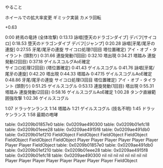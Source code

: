 やること

ホイールでの拡大率変更
ギミック実装
カメラ回転

+0.63

0:00        終焉の竜詩 (全体攻撃)
0:13.13     詠唱[堕天のドラゴンダイブ]
            デバフ[サイコロ]
0:18.53     堕天のドラゴンダイブ 
            デバフ[ジャンプ]
0:20.28     詠唱[牙尾/尾牙の連旋]
0:27.55     牙尾/尾牙の連旋
            サイコロ処理(1回目 塔位置確定) 
            アイ・オブ・タイラント (頭割り)
0:31.66     連旋発動(1回目)
0:32.10     塔出現
0:34.21     塔踏み
            連旋発動(2回目)
0:37.18     ゲイルスコルグAoE確定            
            サイコロ処理(2回目) (塔位置確定)
0:41.43     ゲイルスコグル
0:41.76     詠唱[牙尾/尾牙の連旋]
0:42.20     塔出現
0:44.33     塔踏み
0:47.15     ゲイルスコグルAoE確定            
0:48.86     牙尾/尾牙の連旋
            サイコロ処理(3回目 塔位置確定)
            アイ・オブ・タイラント (頭割り)
0:51.25     ゲイルスコグル
0:53.13     連旋発動(1回目)
            塔出現
0:55.31     塔踏み
            連旋発動(2回目)
0:58.16     ゲイルスコグルAoE確定
1:00.28     タンク直線範囲強攻撃
1:02.36     ゲイルスコグル
<!--  -->
1:07        ドラッケンランス
1:14        塔踏み
1:21        ゲイルスコグル
            (技名不明)
1:45        ドラッケンランス
1:58        最期の咆哮


table: 0x0209b01857e0   table: 0x0209ae490300   table: 0x0209b01efc18   table: 0x0209b01eee28   table: 0x0209ae4915f8   table: 0x0209ae491db0   table: 0x0209b01ef210   FieldObject     FieldObject     FieldObject     FieldObject     FieldObject     FieldObject     FieldObject     Player  Player  Player  Player  Player  Player  Player  Player  FieldObject
table: 0x0209b01857e0   table: 0x0209ae491db0   table: 0x0209b01ef210   table: 0x0209b01eee28   table: 0x0209ae4915f8   table: 0x0209b01efc18   table: 0x0209ae490300   nil     nil     nil     nil     nil     nil     nil     nil     Player  Player  Player  Player  Player  Player  Player  Player  FieldObject